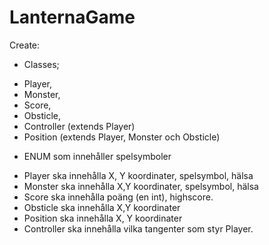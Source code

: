 # LanternaGame
Create: 
- Classes;
* Player,
* Monster,
* Score,
* Obsticle,
* Controller (extends Player)
* Position (extends Player, Monster och Obsticle)

- ENUM som innehåller spelsymboler

* Player ska innehålla X, Y koordinater, spelsymbol, hälsa
* Monster ska innehålla X,Y koordinater, spelsymbol, hälsa
* Score ska innehålla poäng (en int), highscore.
* Obsticle ska innehålla X,Y koordinater
* Position ska innehålla X, Y koordinater
* Controller ska innehålla vilka tangenter som styr Player.
